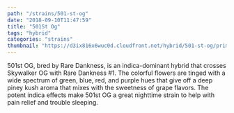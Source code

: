 ```yaml
---
path: "/strains/501-st-og"
date: "2018-09-10T11:47:59"
title: "501St Og"
tags: "hybrid"
categories: "strains"
thumbnail: "https://d3ix816x6wuc0d.cloudfront.net/hybrid/501-st-og/primary?width=480"
---
```

501st OG, bred by Rare Dankness, is an indica-dominant hybrid that crosses Skywalker OG with Rare Dankness #1. The colorful flowers are tinged with a wide spectrum of green, blue, red, and purple hues that give off a deep piney kush aroma that mixes with the sweetness of grape flavors. The potent indica effects make 501st OG a great nighttime strain to help with pain relief and trouble sleeping.